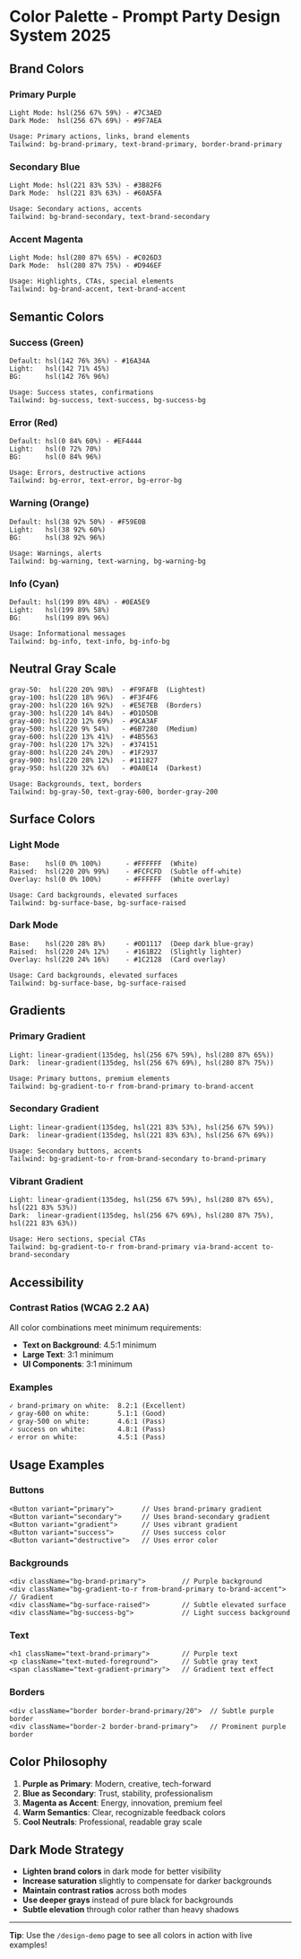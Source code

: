 # Color Palette - Prompt Party Design System 2025

## Brand Colors

### Primary Purple
```
Light Mode: hsl(256 67% 59%) - #7C3AED
Dark Mode:  hsl(256 67% 69%) - #9F7AEA

Usage: Primary actions, links, brand elements
Tailwind: bg-brand-primary, text-brand-primary, border-brand-primary
```

### Secondary Blue
```
Light Mode: hsl(221 83% 53%) - #3B82F6
Dark Mode:  hsl(221 83% 63%) - #60A5FA

Usage: Secondary actions, accents
Tailwind: bg-brand-secondary, text-brand-secondary
```

### Accent Magenta
```
Light Mode: hsl(280 87% 65%) - #C026D3
Dark Mode:  hsl(280 87% 75%) - #D946EF

Usage: Highlights, CTAs, special elements
Tailwind: bg-brand-accent, text-brand-accent
```

## Semantic Colors

### Success (Green)
```
Default: hsl(142 76% 36%) - #16A34A
Light:   hsl(142 71% 45%)
BG:      hsl(142 76% 96%)

Usage: Success states, confirmations
Tailwind: bg-success, text-success, bg-success-bg
```

### Error (Red)
```
Default: hsl(0 84% 60%) - #EF4444
Light:   hsl(0 72% 70%)
BG:      hsl(0 84% 96%)

Usage: Errors, destructive actions
Tailwind: bg-error, text-error, bg-error-bg
```

### Warning (Orange)
```
Default: hsl(38 92% 50%) - #F59E0B
Light:   hsl(38 92% 60%)
BG:      hsl(38 92% 96%)

Usage: Warnings, alerts
Tailwind: bg-warning, text-warning, bg-warning-bg
```

### Info (Cyan)
```
Default: hsl(199 89% 48%) - #0EA5E9
Light:   hsl(199 89% 58%)
BG:      hsl(199 89% 96%)

Usage: Informational messages
Tailwind: bg-info, text-info, bg-info-bg
```

## Neutral Gray Scale

```
gray-50:  hsl(220 20% 98%)  - #F9FAFB  (Lightest)
gray-100: hsl(220 18% 96%)  - #F3F4F6
gray-200: hsl(220 16% 92%)  - #E5E7EB  (Borders)
gray-300: hsl(220 14% 84%)  - #D1D5DB
gray-400: hsl(220 12% 69%)  - #9CA3AF
gray-500: hsl(220 9% 54%)   - #6B7280  (Medium)
gray-600: hsl(220 13% 41%)  - #4B5563
gray-700: hsl(220 17% 32%)  - #374151
gray-800: hsl(220 24% 20%)  - #1F2937
gray-900: hsl(220 28% 12%)  - #111827
gray-950: hsl(220 32% 6%)   - #0A0E14  (Darkest)

Usage: Backgrounds, text, borders
Tailwind: bg-gray-50, text-gray-600, border-gray-200
```

## Surface Colors

### Light Mode
```
Base:    hsl(0 0% 100%)      - #FFFFFF  (White)
Raised:  hsl(220 20% 99%)    - #FCFCFD  (Subtle off-white)
Overlay: hsl(0 0% 100%)      - #FFFFFF  (White overlay)

Usage: Card backgrounds, elevated surfaces
Tailwind: bg-surface-base, bg-surface-raised
```

### Dark Mode
```
Base:    hsl(220 28% 8%)     - #0D1117  (Deep dark blue-gray)
Raised:  hsl(220 24% 12%)    - #161B22  (Slightly lighter)
Overlay: hsl(220 24% 16%)    - #1C2128  (Card overlay)

Usage: Card backgrounds, elevated surfaces
Tailwind: bg-surface-base, bg-surface-raised
```

## Gradients

### Primary Gradient
```
Light: linear-gradient(135deg, hsl(256 67% 59%), hsl(280 87% 65%))
Dark:  linear-gradient(135deg, hsl(256 67% 69%), hsl(280 87% 75%))

Usage: Primary buttons, premium elements
Tailwind: bg-gradient-to-r from-brand-primary to-brand-accent
```

### Secondary Gradient
```
Light: linear-gradient(135deg, hsl(221 83% 53%), hsl(256 67% 59%))
Dark:  linear-gradient(135deg, hsl(221 83% 63%), hsl(256 67% 69%))

Usage: Secondary buttons, accents
Tailwind: bg-gradient-to-r from-brand-secondary to-brand-primary
```

### Vibrant Gradient
```
Light: linear-gradient(135deg, hsl(256 67% 59%), hsl(280 87% 65%), hsl(221 83% 53%))
Dark:  linear-gradient(135deg, hsl(256 67% 69%), hsl(280 87% 75%), hsl(221 83% 63%))

Usage: Hero sections, special CTAs
Tailwind: bg-gradient-to-r from-brand-primary via-brand-accent to-brand-secondary
```

## Accessibility

### Contrast Ratios (WCAG 2.2 AA)

All color combinations meet minimum requirements:

- **Text on Background**: 4.5:1 minimum
- **Large Text**: 3:1 minimum
- **UI Components**: 3:1 minimum

### Examples

```
✓ brand-primary on white:  8.2:1 (Excellent)
✓ gray-600 on white:       5.1:1 (Good)
✓ gray-500 on white:       4.6:1 (Pass)
✓ success on white:        4.8:1 (Pass)
✓ error on white:          4.5:1 (Pass)
```

## Usage Examples

### Buttons
```tsx
<Button variant="primary">       // Uses brand-primary gradient
<Button variant="secondary">     // Uses brand-secondary gradient
<Button variant="gradient">      // Uses vibrant gradient
<Button variant="success">       // Uses success color
<Button variant="destructive">   // Uses error color
```

### Backgrounds
```tsx
<div className="bg-brand-primary">         // Purple background
<div className="bg-gradient-to-r from-brand-primary to-brand-accent">  // Gradient
<div className="bg-surface-raised">        // Subtle elevated surface
<div className="bg-success-bg">            // Light success background
```

### Text
```tsx
<h1 className="text-brand-primary">        // Purple text
<p className="text-muted-foreground">      // Subtle gray text
<span className="text-gradient-primary">   // Gradient text effect
```

### Borders
```tsx
<div className="border border-brand-primary/20">  // Subtle purple border
<div className="border-2 border-brand-primary">   // Prominent purple border
```

## Color Philosophy

1. **Purple as Primary**: Modern, creative, tech-forward
2. **Blue as Secondary**: Trust, stability, professionalism
3. **Magenta as Accent**: Energy, innovation, premium feel
4. **Warm Semantics**: Clear, recognizable feedback colors
5. **Cool Neutrals**: Professional, readable gray scale

## Dark Mode Strategy

- **Lighten brand colors** in dark mode for better visibility
- **Increase saturation** slightly to compensate for darker backgrounds
- **Maintain contrast ratios** across both modes
- **Use deeper grays** instead of pure black for backgrounds
- **Subtle elevation** through color rather than heavy shadows

---

**Tip**: Use the `/design-demo` page to see all colors in action with live examples!
